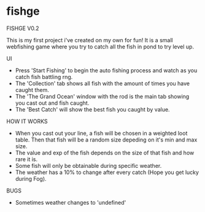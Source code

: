 # fishge
FISHGE V0.2

This is my first project i've created on my own for fun! It is a small webfishing game where you try to catch all the fish in pond to try level up.

UI 
- Press 'Start Fishing' to begin the auto fishing process and watch as you catch fish battling rng.
- The 'Collection' tab shows all fish with the amount of times you have caught them.
- The 'The Grand Ocean' window with the rod is the main tab showing you cast out and fish caught.
- The 'Best Catch' will show the best fish you caught by value.

HOW IT WORKS

- When you cast out your line, a fish will be chosen in a weighted loot table. Then that fish will be a random size depeding on it's min and max size.
- The value and exp of the fish depends on the size of that fish and how rare it is.
- Some fish will only be obtainable during specific weather.
- The weather has a 10% to change after every catch (Hope you get lucky during Fog).

BUGS 

- Sometimes weather changes to 'undefined'
